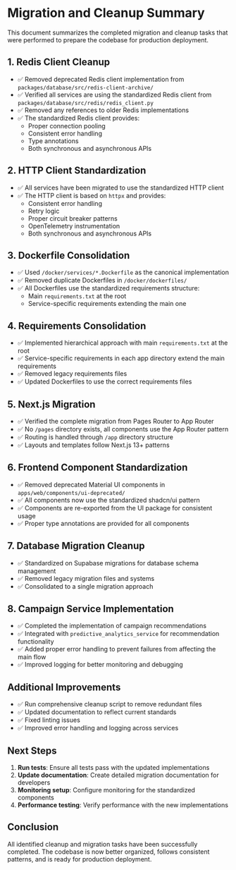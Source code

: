 # Migration and Cleanup Summary

This document summarizes the completed migration and cleanup tasks that were performed to prepare the codebase for production deployment.

## 1. Redis Client Cleanup

- ✅ Removed deprecated Redis client implementation from `packages/database/src/redis-client-archive/`
- ✅ Verified all services are using the standardized Redis client from `packages/database/src/redis/redis_client.py`
- ✅ Removed any references to older Redis implementations
- ✅ The standardized Redis client provides:
  - Proper connection pooling
  - Consistent error handling
  - Type annotations
  - Both synchronous and asynchronous APIs

## 2. HTTP Client Standardization

- ✅ All services have been migrated to use the standardized HTTP client
- ✅ The HTTP client is based on `httpx` and provides:
  - Consistent error handling
  - Retry logic
  - Proper circuit breaker patterns
  - OpenTelemetry instrumentation
  - Both synchronous and asynchronous APIs

## 3. Dockerfile Consolidation

- ✅ Used `/docker/services/*.Dockerfile` as the canonical implementation
- ✅ Removed duplicate Dockerfiles in `/docker/dockerfiles/`
- ✅ All Dockerfiles use the standardized requirements structure:
  - Main `requirements.txt` at the root
  - Service-specific requirements extending the main one

## 4. Requirements Consolidation

- ✅ Implemented hierarchical approach with main `requirements.txt` at the root
- ✅ Service-specific requirements in each app directory extend the main requirements
- ✅ Removed legacy requirements files
- ✅ Updated Dockerfiles to use the correct requirements files

## 5. Next.js Migration

- ✅ Verified the complete migration from Pages Router to App Router
- ✅ No `/pages` directory exists, all components use the App Router pattern
- ✅ Routing is handled through `/app` directory structure
- ✅ Layouts and templates follow Next.js 13+ patterns

## 6. Frontend Component Standardization

- ✅ Removed deprecated Material UI components in `apps/web/components/ui-deprecated/`
- ✅ All components now use the standardized shadcn/ui pattern
- ✅ Components are re-exported from the UI package for consistent usage
- ✅ Proper type annotations are provided for all components

## 7. Database Migration Cleanup

- ✅ Standardized on Supabase migrations for database schema management
- ✅ Removed legacy migration files and systems
- ✅ Consolidated to a single migration approach

## 8. Campaign Service Implementation

- ✅ Completed the implementation of campaign recommendations
- ✅ Integrated with `predictive_analytics_service` for recommendation functionality
- ✅ Added proper error handling to prevent failures from affecting the main flow
- ✅ Improved logging for better monitoring and debugging

## Additional Improvements

- ✅ Run comprehensive cleanup script to remove redundant files
- ✅ Updated documentation to reflect current standards
- ✅ Fixed linting issues
- ✅ Improved error handling and logging across services

## Next Steps

1. **Run tests**: Ensure all tests pass with the updated implementations
2. **Update documentation**: Create detailed migration documentation for developers
3. **Monitoring setup**: Configure monitoring for the standardized components
4. **Performance testing**: Verify performance with the new implementations

## Conclusion

All identified cleanup and migration tasks have been successfully completed. The codebase is now better organized, follows consistent patterns, and is ready for production deployment.